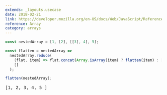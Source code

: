 ```yaml
---
extends: _layouts.usecase
date: 2018-02-21
link: https://developer.mozilla.org/en-US/docs/Web/JavaScript/Reference/Global_Objects/Array
reference: Array
category: arrays
---
```


```javascript
const nestedArray = [1, [2], [[3], 4], 5];

const flatten = nestedArray =>
  nestedArray.reduce(
    (flat, item) => flat.concat(Array.isArray(item) ? flatten(item) : [item]),
    []
  );

flatten(nestedArray);
```

<pre class="output">[1, 2, 3, 4, 5 ]</pre>
